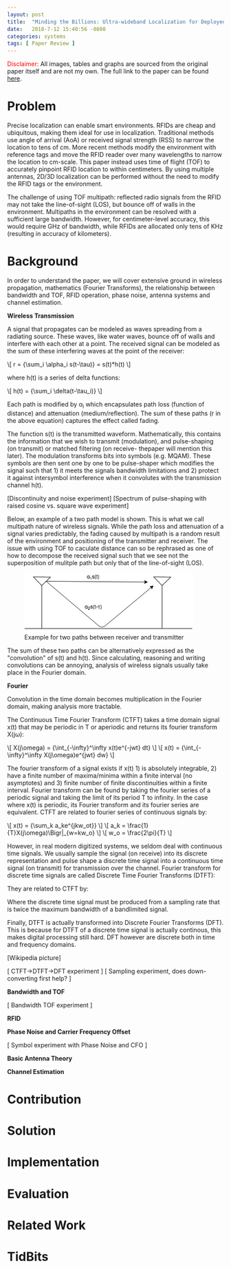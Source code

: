 ```yaml
---
layout: post
title:  "Minding the Billions: Ultra-wideband Localization for Deployed RFID Tags"
date:   2018-7-12 15:40:56 -0800
categories: systems
tags: [ Paper Review ]
---
```


<span style="color:red">Disclaimer:</span> All images, tables and graphs are sourced 
from the original paper itself and are not my own. The full link to the paper can be 
found [here](http://www.mit.edu/~fadel/papers/RFind-paper.pdf). 

<h1>Problem</h1>

Precise localization can enable smart environments. RFIDs are cheap and ubiquitous,
making them ideal for use in localization. Traditional methods use angle of arrival
(AoA) or received signal strength (RSS) to narrow the location to tens of cm. More
recent methods modify the environment with reference tags and move the RFID reader
over many wavelengths to narrow the location to cm-scale. This paper instead uses
time of flight (TOF) to accurately pinpoint RFID location to within centimeters.
By using multiple antennas, 2D/3D localization can be performed without the need to
modify the RFID tags or the environment. 

The challenge of using TOF multipath: reflected radio signals from the RFID may not 
take the line-of-sight (LOS), but bounce off of walls in the environment.
Multipaths in the environment can be resolved with a sufficient large bandwidth. 
However, for centimeter-level accuracy, this would require GHz of bandwidth, while RFIDs
are allocated only tens of KHz (resulting in accuracy of kilometers). 

<h1>Background</h1>

In order to understand the paper, we will cover extensive ground in wireless propagation,
mathematics (Fourier Transforms), the relationship between bandwidth and TOF, RFID operation,
phase noise, antenna systems and channel estimation. 

**Wireless Transmission**

A signal that propagates can be modeled as waves spreading from a radiating source. These
waves, like water waves, bounce off of walls and interfere with each other at a point. The
received signal can be modeled as the sum of these interfering waves at the point of the
receiver:

\\[ r = {\sum_i \alpha_i s(t-\tau)} = s(t)*h(t) \\]

where h(t) is a series of delta functions:

\\[ h(t) = {\sum_i \delta(t-\tau_i)} \\]

Each path is modified by α<sub>i</sub> which encapsulates path loss (function of distance) and
attenuation (medium/reflection). The sum of these paths (r in the above equation) captures the 
effect called fading. 

The function s(t) is the transmitted waveform. Mathematically, this contains the information that
we wish to transmit (modulation), and pulse-shaping (on transmit) or matched filtering (on 
receive- thepaper will mention this later). The modulation transforms bits into symbols 
(e.g. MQAM). These symbols are then sent one by one to be pulse-shaper which modifies the signal
such that 1) it meets the signals bandwidth limitations and 2) protect it against intersymbol 
interference when it convolutes with the transmission channel h(t). 

[Discontinuity and noise experiment]
[Spectrum of pulse-shaping with raised cosine vs. square wave experiment]

Below, an example of a two path model is shown. This is what we call <span style="variable">
multipath</span> nature of wireless signals. While the path loss and attenuation of a signal 
varies predictably, the fading caused by multipath is a random result of the environment and 
positioning of the transmitter and receiver. The issue with using TOF to caculate distance can
so be rephrased as one of how to decompose the received signal such that we see not the 
superposition of mulitple path but only that of the line-of-sight (LOS). 

<figure>
<img src="/assets/Papers/RFind/raytrace.jpg">
<figcaption>Example for two paths between receiver and transmitter</figcaption>
</figure>

The sum of these two paths can be alternatively expressed as the "convolution" of s(t) and h(t).
Since calculating, reasoning and writing convolutions can be annoying, analysis of wireless 
signals usually take place in the Fourier domain. 

**Fourier**

Convolution in the time domain becomes multiplication in the Fourier domain, making analysis
more tractable. 

The Continuous Time Fourier Transform (CTFT) takes a time domain signal x(t) that may be 
periodic in T or aperiodic and returns its fourier transform X(jω):

\\[ X(j\omega) = {\int_{-\infty}^\infty x(t)e^{-jwt} dt} \\]
\\[ x(t) = {\int_{-\infty}^\infty X(j\omega)e^{jwt} dw} \\]

The fourier transform of a signal exists if x(t) 1) is absolutely integrable, 2) have a finite
number of maxima/minima within a finite interval (no asymptotes) and 3) finite number of 
finite discontinuities within a finite interval. Fourier transform can be found by taking the 
fourier series of a periodic signal and taking the limit of its period T to infinity. In the 
case where x(t) is periodic, its Fourier transform and its fourier series are equivalent. 
CTFT are related to fourier series of continuous signals by:

\\[ x(t) = {\sum_k a_ke^{jkw_ot}} \\]
\\[ a_k = \frac{1}{T}X(j\omega)\Bigr|_{w=kw_o} \\]
\\[ w_o = \frac{2\pi}{T} \\]

However, in real modern digitized systems, we seldom deal with continuous time signals. We 
usually sample the signal (on receive) into its discrete representation and pulse shape a 
discrete time signal into a continuous time signal (on transmit) for transmission over the
channel. Fourier transform for discrete time signals are called Discrete Time Fourier Transforms
(DTFT):

They are related to CTFT by:

Where the discrete time signal must be produced from a sampling rate that is twice the maximum
bandwidth of a bandlimited signal.

Finally, DTFT is actually transformed into Discrete Fourier Transforms (DFT). This is because
for DTFT of a discrete time signal is actually continous, this makes digital processing still
hard. DFT however are discrete both in time and frequency domains.

[Wikipedia picture]

[ CTFT->DTFT->DFT experiment ]
[ Sampling experiment, does down-converting first help? ]

**Bandwidth and TOF** 

[ Bandwidth TOF experiment ]

**RFID** 

**Phase Noise and Carrier Frequency Offset**

[ Symbol experiment with Phase Noise and CFO ]

**Basic Antenna Theory**

**Channel Estimation**

<h1>Contribution</h1>

<h1>Solution</h1>


<h1>Implementation</h1>

<h1>Evaluation</h1>

<h1>Related Work</h1>

<h1>TidBits</h1>
